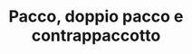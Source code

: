 ---
layout: post
title: Pacco, doppio pacco e contrappaccotto
director: Nanni Loy
year: 1993
cover: https://images.mubicdn.net/images/film/102370/cache-69878-1358355748/image-w1280.jpg
---